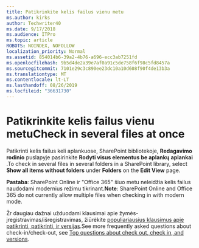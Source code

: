 ```yaml
---
title: Patikrinkite kelis failus vienu metu
ms.author: kirks
author: Techwriter40
ms.date: 9/17/2018
ms.audience: ITPro
ms.topic: article
ROBOTS: NOINDEX, NOFOLLOW
localization_priority: Normal
ms.assetid: 854014b6-39a2-4b76-a696-ecc3ab7251fd
ms.openlocfilehash: 9b5d4de2a39e7af0a91c5de758f6f98c5fd8457a
ms.sourcegitcommit: 7101e29c3c890ee23dc10a10d608f90f4de13b3a
ms.translationtype: MT
ms.contentlocale: lt-LT
ms.lasthandoff: 08/26/2019
ms.locfileid: "36631730"
---
```

# <a name="check-in-several-files-at-once"></a><span data-ttu-id="d74d1-102">Patikrinkite kelis failus vienu metu</span><span class="sxs-lookup"><span data-stu-id="d74d1-102">Check in several files at once</span></span>

<span data-ttu-id="d74d1-103">Patikrinti kelis failus keli aplankuose, SharePoint bibliotekoje, **Redagavimo rodinio** puslapyje pasirinkite **Rodyti visus elementus be aplankų** **aplankai** .</span><span class="sxs-lookup"><span data-stu-id="d74d1-103">To check in several files in several folders in a SharePoint library, select **Show all items without folders** under **Folders** on the **Edit View** page.</span></span> 
  
 <span data-ttu-id="d74d1-104">**Pastaba**: SharePoint Online ir "Office 365" šiuo metu neleidžia kelis failus naudodami modernius režimu tikrinant.</span><span class="sxs-lookup"><span data-stu-id="d74d1-104">**Note**: SharePoint Online and Office 365 do not currently allow multiple files when checking in with modern mode.</span></span> 
  
<span data-ttu-id="d74d1-105">Žr daugiau dažnai užduodami klausimai apie žymės-įregistravimas/išregistravimas, žiūrėkite [populiariausius klausimus apie patikrinti, patikrinti, ir versijas](https://go.microsoft.com/fwlink/?linkid=2018786).</span><span class="sxs-lookup"><span data-stu-id="d74d1-105">See more frequently asked questions about check-in/check-out, see [Top questions about check out, check in, and versions](https://go.microsoft.com/fwlink/?linkid=2018786).</span></span>
  

